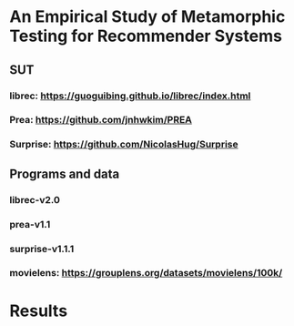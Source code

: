 # An Empirical Study of Metamorphic Testing for Recommender Systems

## SUT 
### librec: https://guoguibing.github.io/librec/index.html
### Prea: https://github.com/jnhwkim/PREA
### Surprise: https://github.com/NicolasHug/Surprise

## Programs and data
### librec-v2.0
### prea-v1.1
### surprise-v1.1.1

### movielens: https://grouplens.org/datasets/movielens/100k/

# Results
